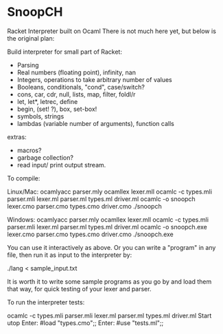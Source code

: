 # SnoopCH
Racket Interpreter built on Ocaml
There is not much here yet, but below is the original plan:

Build interpreter for small part of Racket:

- Parsing
- Real numbers (floating point), infinity, nan
- Integers, operations to take arbitrary number of values
- Booleans, conditionals, "cond", case/switch?
- cons, car, cdr, null, lists, map, filter, foldl/r
- let, let*, letrec, define
- begin, (set! ?), box, set-box!
- symbols, strings
- lambdas (variable number of arguments), function calls

extras:

- macros?
- garbage collection?
- read input/ print output stream.


To compile:

Linux/Mac:
ocamlyacc parser.mly
ocamllex lexer.mll
ocamlc -c types.mli parser.mli lexer.ml parser.ml types.ml driver.ml
ocamlc -o snoopch lexer.cmo parser.cmo types.cmo driver.cmo
./snoopch

Windows:
ocamlyacc parser.mly
ocamllex lexer.mll
ocamlc -c types.mli parser.mli lexer.ml parser.ml types.ml driver.ml
ocamlc -o snoopch.exe lexer.cmo parser.cmo types.cmo driver.cmo
./snoopch.exe

You can use it interactively as above. Or you can write a "program" in any file, then run it as input to the interpreter by:

./lang < sample_input.txt

It is worth it to write some sample programs as you go by and load them that way, for quick testing of your lexer and parser.


To run the interpreter tests:

ocamlc -c types.mli parser.mli lexer.ml parser.ml types.ml driver.ml
Start utop
Enter: #load "types.cmo";;
Enter: #use "tests.ml";;
